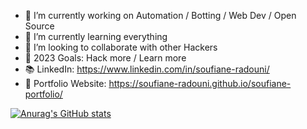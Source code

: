 - 🔭 I’m currently working on Automation / Botting / Web Dev / Open Source
- 🌱 I’m currently learning everything 
- 👯 I’m looking to collaborate with other Hackers
- 🥅 2023 Goals: Hack more / Learn more
- 📚 LinkedIn: https://www.linkedin.com/in/soufiane-radouni/
- 💼 Portfolio Website: https://soufiane-radouni.github.io/soufiane-portfolio/

[![Anurag's GitHub stats](https://github-readme-stats.vercel.app/api?username=soufiane-radouni)](https://github.com/anuraghazra/github-readme-stats)
